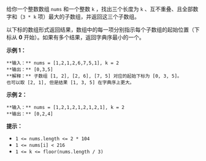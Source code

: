给你一个整数数组 `nums` 和一个整数 `k` ，找出三个长度为 `k` 、互不重叠、且全部数字和（`3 * k`
项）最大的子数组，并返回这三个子数组。

以下标的数组形式返回结果，数组中的每一项分别指示每个子数组的起始位置（下标从 **0** 开始）。如果有多个结果，返回字典序最小的一个。



**示例 1：**

    
    
    **输入：** nums = [1,2,1,2,6,7,5,1], k = 2
    **输出：** [0,3,5]
    **解释：** 子数组 [1, 2], [2, 6], [7, 5] 对应的起始下标为 [0, 3, 5]。
    也可以取 [2, 1], 但是结果 [1, 3, 5] 在字典序上更大。
    

**示例 2：**

    
    
    **输入：** nums = [1,2,1,2,1,2,1,2,1], k = 2
    **输出：** [0,2,4]
    



**提示：**

  * `1 <= nums.length <= 2 * 104`
  * `1 <= nums[i] < 216`
  * `1 <= k <= floor(nums.length / 3)`

